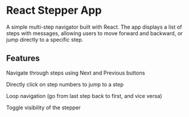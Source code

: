 # React Stepper App

A simple multi-step navigator built with React.
The app displays a list of steps with messages, allowing users to move forward and backward, or jump directly to a specific step.

## Features

Navigate through steps using Next and Previous buttons

Directly click on step numbers to jump to a step

Loop navigation (go from last step back to first, and vice versa)

Toggle visibility of the stepper
